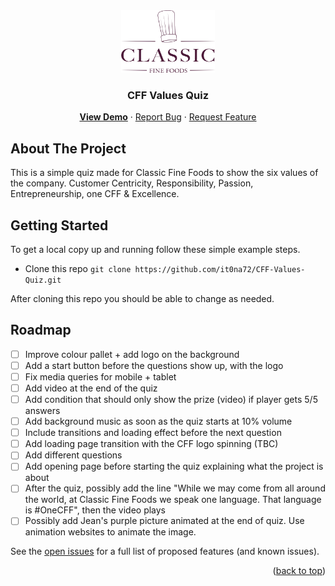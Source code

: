 <!-- ABOUT THE PROJECT -->
<div align="center">
  <a href="https://github.com/it0na72/CFF-Values-Quiz/">
    <img src="/classic-fine-foods-logo-1595507375.webp" alt="Logo" width="150" height="100">
  </a>
<h3 align="center">CFF Values Quiz</h3>

<p align="center">
    <a href="https://it0na72.github.io/CFF-Values-Quiz/"><b>View Demo</b></a>
    ·
    <a href="https://github.com/it0na72/CFF-Values-Quiz/issue">Report Bug</a>
    ·
    <a href="https://github.com/it0na72/CFF-Values-Quiz/issue">Request Feature</a>
  </p>
</div>

## About The Project

This is a simple quiz made for Classic Fine Foods to show the six values of the company. Customer Centricity, Responsibility, Passion, Entrepreneurship, one CFF & Excellence.

<!-- GETTING STARTED -->

## Getting Started

To get a local copy up and running follow these simple example steps.

- Clone this repo
  `git clone https://github.com/it0na72/CFF-Values-Quiz.git`

After cloning this repo you should be able to change as needed.

<!-- ROADMAP -->

## Roadmap

- [ ] Improve colour pallet + add logo on the background
- [ ] Add a start button before the questions show up, with the logo 
- [ ] Fix media queries for mobile + tablet
- [ ] Add video at the end of the quiz
- [ ] Add condition that should only show the prize (video) if player gets 5/5 answers
- [ ] Add background music as soon as the quiz starts at 10% volume
- [ ] Include transitions and loading effect before the next question
- [ ] Add loading page transition with the CFF logo spinning (TBC)
- [ ] Add different questions
- [ ] Add opening page before starting the quiz explaining what the project is about
- [ ] After the quiz, possibly add the line "While we may come from all around the world, at Classic Fine Foods we speak one language. That language is #OneCFF", then the video plays
- [ ] Possibly add Jean's purple picture animated at the end of quiz. Use animation websites to animate the image.

See the [open issues](https://github.com/it0na72/CFF-Values-Quiz/issue) for a full list of proposed features (and known issues).

<p align="right">(<a href="#readme-top">back to top</a>)</p>

